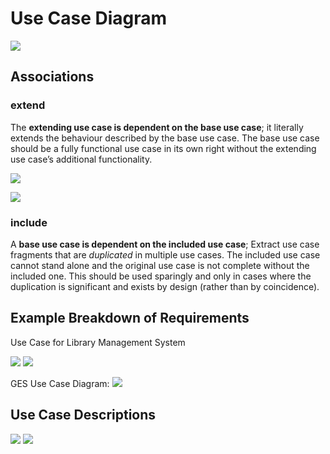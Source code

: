 # Use Case Diagram
![](https://s3.us-west-2.amazonaws.com/secure.notion-static.com/2fb0bc09-7ba9-4d04-9fab-7cf8243a9868/Untitled.png?X-Amz-Algorithm=AWS4-HMAC-SHA256&X-Amz-Content-Sha256=UNSIGNED-PAYLOAD&X-Amz-Credential=AKIAT73L2G45EIPT3X45%2F20220418%2Fus-west-2%2Fs3%2Faws4_request&X-Amz-Date=20220418T080121Z&X-Amz-Expires=86400&X-Amz-Signature=54c2f6ee9794df4d6dadb576414d2c924d08306d1f466c19730cad66a2f22186&X-Amz-SignedHeaders=host&response-content-disposition=filename%20%3D%22Untitled.png%22&x-id=GetObject)


## Associations
### extend
The **extending use case is dependent on the base use case**; it literally extends the behaviour described by the base use case. The base use case should be a fully functional use case in its own right without the extending use case’s additional functionality.

![](https://i.imgur.com/htSCvei.png)

![](https://i.imgur.com/LQfjtAm.png)

### include
A **base use case is dependent on the included use case**; Extract use case fragments that are _duplicated_ in multiple use cases. The included use case cannot stand alone and the original use case is not complete without the included one. This should be used sparingly and only in cases where the duplication is significant and exists by design (rather than by coincidence).

## Example Breakdown of Requirements
Use Case for Library Management System

![](https://s3.us-west-2.amazonaws.com/secure.notion-static.com/da15a3e7-f068-4a4a-b463-db7943be07a6/Untitled.png?X-Amz-Algorithm=AWS4-HMAC-SHA256&X-Amz-Content-Sha256=UNSIGNED-PAYLOAD&X-Amz-Credential=AKIAT73L2G45EIPT3X45%2F20220418%2Fus-west-2%2Fs3%2Faws4_request&X-Amz-Date=20220418T123731Z&X-Amz-Expires=86400&X-Amz-Signature=1da7e1e07d810f126d41f5c529bba9cc8d1de1b69b9d2932e75be64e39059375&X-Amz-SignedHeaders=host&response-content-disposition=filename%20%3D%22Untitled.png%22&x-id=GetObject)
![](https://s3.us-west-2.amazonaws.com/secure.notion-static.com/ce15574b-9589-436f-9ff2-e6e9d6056960/Untitled.png?X-Amz-Algorithm=AWS4-HMAC-SHA256&X-Amz-Content-Sha256=UNSIGNED-PAYLOAD&X-Amz-Credential=AKIAT73L2G45EIPT3X45%2F20220418%2Fus-west-2%2Fs3%2Faws4_request&X-Amz-Date=20220418T123728Z&X-Amz-Expires=86400&X-Amz-Signature=8913c763e82f2695e1ed324ffbbf84cf3a79103c2072275ff7948bf61a3625a2&X-Amz-SignedHeaders=host&response-content-disposition=filename%20%3D%22Untitled.png%22&x-id=GetObject)

GES Use Case Diagram:
![](https://i.imgur.com/yiV8qv0.png)

## Use Case Descriptions
![](https://s3.us-west-2.amazonaws.com/secure.notion-static.com/9f1c9805-57e9-47dc-9d66-8df73a78bd0e/Untitled.png?X-Amz-Algorithm=AWS4-HMAC-SHA256&X-Amz-Content-Sha256=UNSIGNED-PAYLOAD&X-Amz-Credential=AKIAT73L2G45EIPT3X45%2F20220418%2Fus-west-2%2Fs3%2Faws4_request&X-Amz-Date=20220418T124238Z&X-Amz-Expires=86400&X-Amz-Signature=7bd8dcbb84d492f4a3197197a4abda235d567514ad679f5cda65441081e22177&X-Amz-SignedHeaders=host&response-content-disposition=filename%20%3D%22Untitled.png%22&x-id=GetObject)
![](https://s3.us-west-2.amazonaws.com/secure.notion-static.com/397d8cbc-ec22-4173-8199-1e3493f42816/Untitled.png?X-Amz-Algorithm=AWS4-HMAC-SHA256&X-Amz-Content-Sha256=UNSIGNED-PAYLOAD&X-Amz-Credential=AKIAT73L2G45EIPT3X45%2F20220418%2Fus-west-2%2Fs3%2Faws4_request&X-Amz-Date=20220418T124242Z&X-Amz-Expires=86400&X-Amz-Signature=34d55fd4528b7ecb1a1572fe7af6430c3ebd9d846b8272855f24186d38e4927c&X-Amz-SignedHeaders=host&response-content-disposition=filename%20%3D%22Untitled.png%22&x-id=GetObject)
